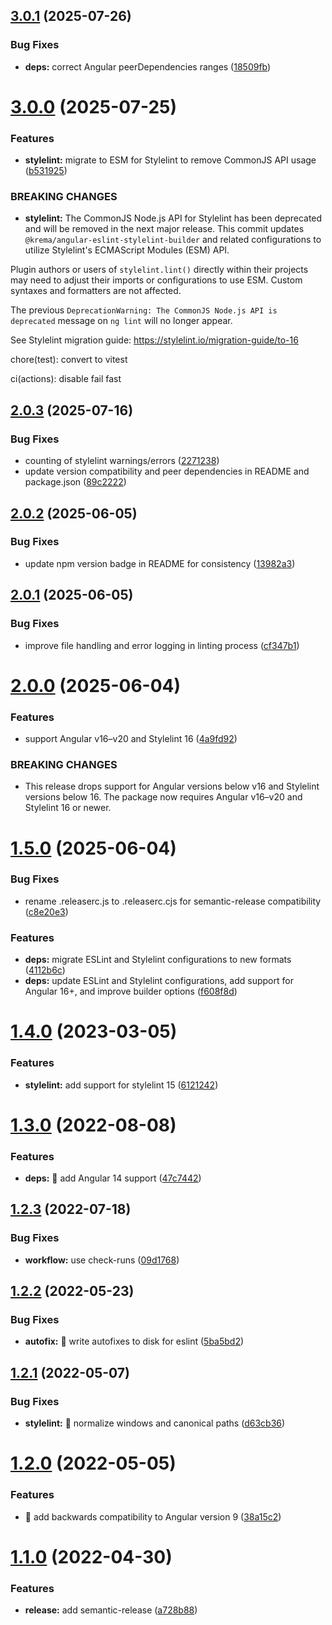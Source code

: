 ## [3.0.1](https://github.com/krema/angular-eslint-stylelint-builder/compare/v3.0.0...v3.0.1) (2025-07-26)


### Bug Fixes

* **deps:** correct Angular peerDependencies ranges ([18509fb](https://github.com/krema/angular-eslint-stylelint-builder/commit/18509fbb1b35b2e7fd36cc3e8032fa2e1715c404))

# [3.0.0](https://github.com/krema/angular-eslint-stylelint-builder/compare/v2.0.3...v3.0.0) (2025-07-25)


### Features

* **stylelint:** migrate to ESM for Stylelint to remove CommonJS API usage ([b531925](https://github.com/krema/angular-eslint-stylelint-builder/commit/b5319254e6404369ad260113df017353baeec6c7))


### BREAKING CHANGES

* **stylelint:** The CommonJS Node.js API for Stylelint has been deprecated and will be removed in the next major release. This commit updates `@krema/angular-eslint-stylelint-builder` and related configurations to utilize Stylelint's ECMAScript Modules (ESM) API.

Plugin authors or users of `stylelint.lint()` directly within their projects may need to adjust their imports or configurations to use ESM. Custom syntaxes and formatters are not affected.

The previous `DeprecationWarning: The CommonJS Node.js API is deprecated` message on `ng lint` will no longer appear.

See Stylelint migration guide: https://stylelint.io/migration-guide/to-16

chore(test): convert to vitest

ci(actions): disable fail fast

## [2.0.3](https://github.com/krema/angular-eslint-stylelint-builder/compare/v2.0.2...v2.0.3) (2025-07-16)


### Bug Fixes

* counting of stylelint warnings/errors ([2271238](https://github.com/krema/angular-eslint-stylelint-builder/commit/227123865b5e2e9ddbfa44c84ae4ee11fbefd562))
* update version compatibility and peer dependencies in README and package.json ([89c2222](https://github.com/krema/angular-eslint-stylelint-builder/commit/89c222283adbe31844a08147709e345bb721e0b4))

## [2.0.2](https://github.com/krema/angular-eslint-stylelint-builder/compare/v2.0.1...v2.0.2) (2025-06-05)


### Bug Fixes

* update npm version badge in README for consistency ([13982a3](https://github.com/krema/angular-eslint-stylelint-builder/commit/13982a3febbca22d6d5a1a3469d4bec9cc6d2796))

## [2.0.1](https://github.com/krema/angular-eslint-stylelint-builder/compare/v2.0.0...v2.0.1) (2025-06-05)


### Bug Fixes

* improve file handling and error logging in linting process ([cf347b1](https://github.com/krema/angular-eslint-stylelint-builder/commit/cf347b13de971f758d6517dec0ed464c12d606f6))

# [2.0.0](https://github.com/krema/angular-eslint-stylelint-builder/compare/v1.5.0...v2.0.0) (2025-06-04)


### Features

* support Angular v16–v20 and Stylelint 16 ([4a9fd92](https://github.com/krema/angular-eslint-stylelint-builder/commit/4a9fd92dcd719068405684d64c93b37cf4143e66))


### BREAKING CHANGES

* This release drops support for Angular versions below v16 and Stylelint versions below 16. The package now requires Angular v16–v20 and Stylelint 16 or newer.

# [1.5.0](https://github.com/krema/angular-eslint-stylelint-builder/compare/v1.4.0...v1.5.0) (2025-06-04)


### Bug Fixes

* rename .releaserc.js to .releaserc.cjs for semantic-release compatibility ([c8e20e3](https://github.com/krema/angular-eslint-stylelint-builder/commit/c8e20e36d69112075d889be815b16c5059e18345))


### Features

* **deps:** migrate ESLint and Stylelint configurations to new formats ([4112b6c](https://github.com/krema/angular-eslint-stylelint-builder/commit/4112b6c43cefdfe749e3a1fc2080e7b69d1905a5))
* **deps:** update ESLint and Stylelint configurations, add support for Angular 16+, and improve builder options ([f608f8d](https://github.com/krema/angular-eslint-stylelint-builder/commit/f608f8d7cce78fe9a8054439cef1947c8885c5d5))

# [1.4.0](https://github.com/krema/angular-eslint-stylelint-builder/compare/v1.3.0...v1.4.0) (2023-03-05)


### Features

* **stylelint:** add support for stylelint 15 ([6121242](https://github.com/krema/angular-eslint-stylelint-builder/commit/6121242050b7438644120285a7f2ee55272be27a))

# [1.3.0](https://github.com/krema/angular-eslint-stylelint-builder/compare/v1.2.3...v1.3.0) (2022-08-08)


### Features

* **deps:** 👷 add Angular 14 support ([47c7442](https://github.com/krema/angular-eslint-stylelint-builder/commit/47c74424f2ca713988acca54cd83973adc5b4eac))

## [1.2.3](https://github.com/krema/angular-eslint-stylelint-builder/compare/v1.2.2...v1.2.3) (2022-07-18)


### Bug Fixes

* **workflow:** use check-runs ([09d1768](https://github.com/krema/angular-eslint-stylelint-builder/commit/09d1768f860dad81f0071255f35bd49b9b41291b))

## [1.2.2](https://github.com/krema/angular-eslint-stylelint-builder/compare/v1.2.1...v1.2.2) (2022-05-23)


### Bug Fixes

* **autofix:** 🐛  write autofixes to disk for eslint ([5ba5bd2](https://github.com/krema/angular-eslint-stylelint-builder/commit/5ba5bd2202805b711e67e0bdbf2ee54136bfb372))

## [1.2.1](https://github.com/krema/angular-eslint-stylelint-builder/compare/v1.2.0...v1.2.1) (2022-05-07)


### Bug Fixes

* **stylelint:** 🐛 normalize windows and canonical paths ([d63cb36](https://github.com/krema/angular-eslint-stylelint-builder/commit/d63cb3676e940d2c80aa05f92fd901880be3a891))

# [1.2.0](https://github.com/krema/angular-eslint-stylelint-builder/compare/v1.1.0...v1.2.0) (2022-05-05)


### Features

* 📌  add backwards compatibility to Angular version 9 ([38a15c2](https://github.com/krema/angular-eslint-stylelint-builder/commit/38a15c2e7a54dfc246dc85fa298ba8f6794aedb2))

# [1.1.0](https://github.com/krema/angular-eslint-stylelint-builder/compare/v1.0.1...v1.1.0) (2022-04-30)


### Features

* **release:** add semantic-release ([a728b88](https://github.com/krema/angular-eslint-stylelint-builder/commit/a728b886dd591d9a01af70bdc828076af7993d7f))
